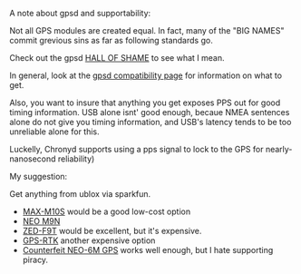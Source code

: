 A note about gpsd and supportability:

Not all GPS modules are created equal.  In fact, many of the "BIG NAMES" commit grevious sins as far as following standards go.

Check out the gpsd [HALL OF SHAME](https://gpsd.io/hall-of-shame.html) to see what I mean.

In general, look at the [gpsd compatibility page](https://gpsd.io/hardware.html) for information on what to get.

Also, you want to insure that anything you get exposes PPS out for good timing information.  USB alone isnt' good enough, becaue NMEA sentences alone do not give you timing information, and USB's latency tends to be too unreliable alone for this.

Luckelly, Chronyd supports using a pps signal to lock to the GPS for nearly-nanosecond reliability)

My suggestion:

Get anything from ublox via sparkfun.

* [MAX-M10S](https://www.sparkfun.com/products/18037) would be a good low-cost option
* [NEO M9N](https://www.sparkfun.com/products/17285)
* [ZED-F9T](https://www.sparkfun.com/products/18774) would be excellent, but it's expensive.
* [GPS-RTK](https://www.sparkfun.com/products/16481) another expensive option
* [Counterfeit NEO-6M GPS](https://www.amazon.com/dp/B07P8YMVNT?th=1) works well enough, but I hate supporting piracy.
